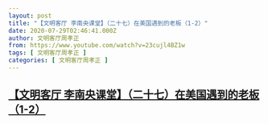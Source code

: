 ```yaml
---
layout: post
title: "【文明客厅 李南央课堂】（二十七）在美国遇到的老板（1-2）"
date: 2020-07-29T02:46:41.000Z
author: 文明客厅周孝正
from: https://www.youtube.com/watch?v=23cujl4BZ1w
tags: [ 文明客厅周孝正 ]
categories: [ 文明客厅周孝正 ]
---
```

<!--1595990801000-->
[【文明客厅 李南央课堂】（二十七）在美国遇到的老板（1-2）](https://www.youtube.com/watch?v=23cujl4BZ1w)
------

<div>

</div>
